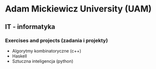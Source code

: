 # Adam Mickiewicz University (UAM)
## IT - informatyka
### Exercises and projects (zadania i projekty)
* Algorytmy kombinatoryczne (c++)
* Haskell
* Sztuczna inteligencja (python)
